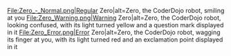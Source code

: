 [File:Zero\_-\_Normal.png|Regular](File:Zero_-_Normal.png%7CRegular)
Zero|alt=Zero, the CoderDojo robot, smiling at you
[File:Zero\_Warning.png|Warning](File:Zero_Warning.png%7CWarning)
Zero|alt=Zero, the CoderDojo robot, looking confused, with its light
turned yellow and a question mark displayed in it
[File:Zero\_Error.png|Error](File:Zero_Error.png%7CError) Zero|alt=Zero,
the CoderDojo robot, wagging its finger at you, with its light turned
red and an exclamation point displayed in it
